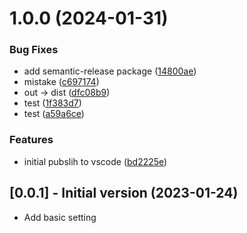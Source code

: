 # 1.0.0 (2024-01-31)


### Bug Fixes

* add semantic-release package ([14800ae](https://github.com/JunbaeJs/junbae-mode/commit/14800aeb080e0ed58a480b9f12a145a0941e805c))
* mistake ([c697174](https://github.com/JunbaeJs/junbae-mode/commit/c697174ef1760c48ec5a67ec22f586aa98403adc))
* out -> dist ([dfc08b9](https://github.com/JunbaeJs/junbae-mode/commit/dfc08b912cca310d994bfe443dcaad47763b40fd))
* test ([1f383d7](https://github.com/JunbaeJs/junbae-mode/commit/1f383d78f27075484053b884627fb044ba09c0df))
* test ([a59a6ce](https://github.com/JunbaeJs/junbae-mode/commit/a59a6ce836f921672c5d446cd16a5118370c27c6))


### Features

* initial pubslih to vscode ([bd2225e](https://github.com/JunbaeJs/junbae-mode/commit/bd2225e2952313d31e05a27f19798cc57e419530))

## [0.0.1] - Initial version (2023-01-24)

- Add basic setting
